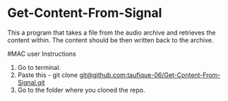 # Get-Content-From-Signal
This a program that takes a file from the audio archive and retrieves the content within.  The content should be then written back to the archive.




#MAC user Instructions

1. Go to terminal.
2. Paste this - git clone [git@github.com:taufique-06/Get-Content-From-Signal.git](https://github.com/aakashdmathur23/contentFromSignal)
3. Go to the folder where you cloned the repo.


 
